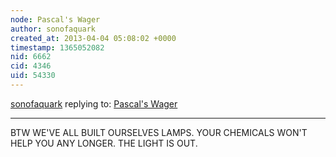 ```yaml
---
node: Pascal's Wager
author: sonofaquark
created_at: 2013-04-04 05:08:02 +0000
timestamp: 1365052082
nid: 6662
cid: 4346
uid: 54330
---
```




[sonofaquark](../profile/sonofaquark) replying to: [Pascal's Wager](../notes/sonofaquark/4-3-2013/pascals-wager)

----
BTW WE'VE ALL BUILT OURSELVES LAMPS. YOUR CHEMICALS WON'T HELP YOU ANY LONGER. THE LIGHT IS OUT.